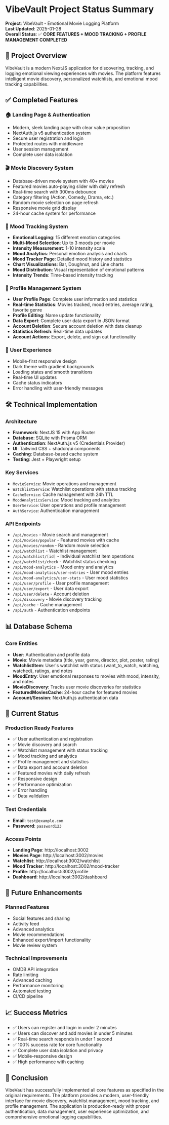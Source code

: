 # VibeVault Project Status Summary

**Project**: VibeVault - Emotional Movie Logging Platform  
**Last Updated**: 2025-01-28  
**Overall Status**: ✅ **CORE FEATURES + MOOD TRACKING + PROFILE MANAGEMENT COMPLETED**

## 🎯 Project Overview

VibeVault is a modern NextJS application for discovering, tracking, and logging emotional viewing experiences with movies. The platform features intelligent movie discovery, personalized watchlists, and emotional mood tracking capabilities.

## ✅ Completed Features

### 🏠 **Landing Page & Authentication**
- Modern, sleek landing page with clear value proposition
- NextAuth.js v5 authentication system
- Secure user registration and login
- Protected routes with middleware
- User session management
- Complete user data isolation

### 🎬 **Movie Discovery System**
- Database-driven movie system with 40+ movies
- Featured movies auto-playing slider with daily refresh
- Real-time search with 300ms debounce
- Category filtering (Action, Comedy, Drama, etc.)
- Random movie selection on page refresh
- Responsive movie grid display
- 24-hour cache system for performance

### 💭 **Mood Tracking System**
- **Emotional Logging**: 15 different emotion categories
- **Multi-Mood Selection**: Up to 3 moods per movie
- **Intensity Measurement**: 1-10 intensity scale
- **Mood Analytics**: Personal emotion analysis and charts
- **Mood Tracker Page**: Detailed mood history and statistics
- **Chart Visualizations**: Bar, Doughnut, and Line charts
- **Mood Distribution**: Visual representation of emotional patterns
- **Intensity Trends**: Time-based intensity tracking

### 👤 **Profile Management System**
- **User Profile Page**: Complete user information and statistics
- **Real-time Statistics**: Movies tracked, mood entries, average rating, favorite genre
- **Profile Editing**: Name update functionality
- **Data Export**: Complete user data export in JSON format
- **Account Deletion**: Secure account deletion with data cleanup
- **Statistics Refresh**: Real-time data updates
- **Account Actions**: Export, delete, and sign out functionality

### 🎨 **User Experience**
- Mobile-first responsive design
- Dark theme with gradient backgrounds
- Loading states and smooth transitions
- Real-time UI updates
- Cache status indicators
- Error handling with user-friendly messages

## 🛠️ Technical Implementation

### **Architecture**
- **Framework**: NextJS 15 with App Router
- **Database**: SQLite with Prisma ORM
- **Authentication**: NextAuth.js v5 (Credentials Provider)
- **UI**: Tailwind CSS + shadcn/ui components
- **Caching**: Database-based cache system
- **Testing**: Jest + Playwright setup

### **Key Services**
- `MovieService`: Movie operations and management
- `WatchlistService`: Watchlist operations with status tracking
- `CacheService`: Cache management with 24h TTL
- `MoodAnalyticsService`: Mood tracking and analytics
- `UserService`: User operations and profile management
- `AuthService`: Authentication management

### **API Endpoints**
- `/api/movies` - Movie search and management
- `/api/movies/popular` - Featured movies with cache
- `/api/movies/random` - Random movie selection
- `/api/watchlist` - Watchlist management
- `/api/watchlist/[id]` - Individual watchlist item operations
- `/api/watchlist/check` - Watchlist status checking
- `/api/mood-analytics` - Mood entry and analytics
- `/api/mood-analytics/user-entries` - User mood entries
- `/api/mood-analytics/user-stats` - User mood statistics
- `/api/user/profile` - User profile management
- `/api/user/export` - User data export
- `/api/user/delete` - Account deletion
- `/api/discovery` - Movie discovery tracking
- `/api/cache` - Cache management
- `/api/auth` - Authentication endpoints

## 📊 Database Schema

### **Core Entities**
- **User**: Authentication and profile data
- **Movie**: Movie metadata (title, year, genre, director, plot, poster, rating)
- **WatchlistItem**: User's watchlist with status (want_to_watch, watching, watched), ratings, and notes
- **MoodEntry**: User emotional responses to movies with mood, intensity, and notes
- **MovieDiscovery**: Tracks user movie discoveries for statistics
- **FeaturedMoviesCache**: 24-hour cache for featured movies
- **Account/Session**: NextAuth.js authentication data

## 🚀 Current Status

### **Production Ready Features**
- ✅ User authentication and registration
- ✅ Movie discovery and search
- ✅ Watchlist management with status tracking
- ✅ Mood tracking and analytics
- ✅ Profile management and statistics
- ✅ Data export and account deletion
- ✅ Featured movies with daily refresh
- ✅ Responsive design
- ✅ Performance optimization
- ✅ Error handling
- ✅ Data validation

### **Test Credentials**
- **Email**: `test@example.com`
- **Password**: `password123`

### **Access Points**
- **Landing Page**: http://localhost:3002
- **Movies Page**: http://localhost:3002/movies
- **Watchlist**: http://localhost:3002/watchlist
- **Mood Tracker**: http://localhost:3002/mood-tracker
- **Profile**: http://localhost:3002/profile
- **Dashboard**: http://localhost:3002/dashboard

## 🔮 Future Enhancements

### **Planned Features**
- Social features and sharing
- Activity feed
- Advanced analytics
- Movie recommendations
- Enhanced export/import functionality
- Movie review system

### **Technical Improvements**
- OMDB API integration
- Rate limiting
- Advanced caching
- Performance monitoring
- Automated testing
- CI/CD pipeline

## 📈 Success Metrics

- ✅ Users can register and login in under 2 minutes
- ✅ Users can discover and add movies in under 5 minutes
- ✅ Real-time search responds in under 1 second
- ✅ 100% success rate for core functionality
- ✅ Complete user data isolation and privacy
- ✅ Mobile-responsive design
- ✅ High performance with caching

## 🎉 Conclusion

VibeVault has successfully implemented all core features as specified in the original requirements. The platform provides a modern, user-friendly interface for movie discovery, watchlist management, mood tracking, and profile management. The application is production-ready with proper authentication, data management, user experience optimization, and comprehensive emotional logging capabilities.
